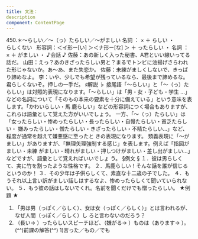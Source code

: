 ```yaml
---
title: 文法：
description
component: ContentPage
---
```



450.＊～らしい／～（っ）たらしい／～がましい
名詞 ： × ＋ らしい ・
        らしくない  
形容詞：＜イ形ー[い] ＞＜ナ形ー[な] ＞ ＋ ったらしい ・
名詞 ： × ＋ がましい ・
♪会話 ♪
佐藤：あの新しく入った秘書、A君といい線いってる話だ。 山田：えっ？あのきざったらしい男と？まるでトンビに油揚げさらわれた形じゃないか。あ～あ、また失恋か。 佐藤：未練がましくしないで、きっぱり諦めなよ。
李：いや、少しでも希望が残っているなら、最後まで諦めるな。君らしくないぞ。押しの一手だ。
♯解説 ♭
接尾語「～らしい」と「～（っ）たらしい」は対照的表現になります。「～らしい」は「男・女・子ども・学生
…」などの名詞について「そのもの本来の要素を十分に備えている」という意味を表します。「かわいらしい・馬 鹿らしい」などの形容詞につく場合もありますが、これらは語彙として覚えた方がいいでしょう。
一方、「～（っ）たらしい」は「女ったらしい・惨めったらしい・長ったらしい・自慢たらしい・貧乏たらしい・ 嫌みったらしい・憎たらしい・きざったらしい・不精たらしい…」など、程度が通常を越えて嫌悪感に至ったと きの表現になります。
類義表現に「～がましい」がありますが、「無理矢理強制する感じ」を表します。例えば「指図がましい・未練 がましい・晴れがましい・押しつけがましい・差し出がましい…」などですが、語彙として覚えればいいでしょ う。
§例文 §
１．彼は男らしくて、実に竹を割ったような性格です。
２．馬鹿らしい！そんな話を誰が信じるというのか！
３．その少年は子供らしくて、素直な十二歳の子でした。
４．もうそれ以上言い訳がましい話しはするなよ、惨めったらしくて聞いていられない。
５．もう彼の話はしないでくれ。名前を聞くだけでも憎ったらしい。
★例題 ★
1) 「男は男（っぽく／らしく）、女は女（っぽく／らしく）」とは言われるが、なぜ人間（っぽく／らしく）し
ろと言わないのだろう？    
2) （長い→ ）ったらしいスピーチほど、（嫌がる→ ）ものは（あります→ ）。
(^^)前課の解答(^^)
1)言った／もの／でも
